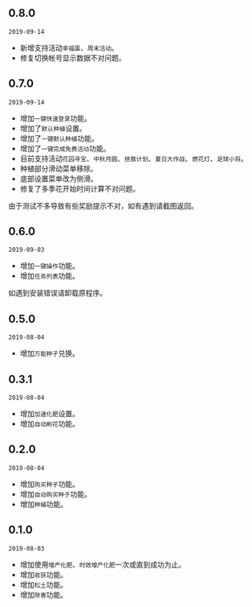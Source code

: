 ## 0.8.0

`2019-09-14`

- 新增支持活动`幸福蛋`、`周末活动`。
- 修复切换帐号显示数据不对问题。

## 0.7.0

`2019-09-14`

- 增加`一键快速登录`功能。
- 增加了`默认种植`设置。
- 增加了`一键默认种植`功能。
- 增加了`一键完成免费活动`功能。
- 目前支持活动`花园寻宝`、`中秋月圆`、`拯救计划`、`夏日大作战`、`燃花灯`、`足球小将`。
- 种植部分滑动菜单移除。
- 底部设置菜单改为侧滑。
- 修复了多季花开始时间计算不对问题。

由于测试不多导致有些奖励提示不对，如有遇到请截图返回。

## 0.6.0

`2019-09-03`

- 增加`一键操作`功能。
- 增加`任务列表`功能。

如遇到安装错误请卸载原程序。

## 0.5.0

`2019-08-04`

- 增加`万能种子`兑换。

## 0.3.1

`2019-08-04`

- 增加`加速化肥`设置。
- 增加`自动刷花`功能。

## 0.2.0

`2019-08-04`

- 增加`购买种子`功能。
- 增加`自动购买种子`功能。
- 增加`种植`功能。

## 0.1.0

`2019-08-03`

- 增加使用`增产化肥`、`时效增产化肥`一次或直到成功为止。
- 增加`收获`功能。
- 增加`松土`功能。
- 增加`除害`功能。
